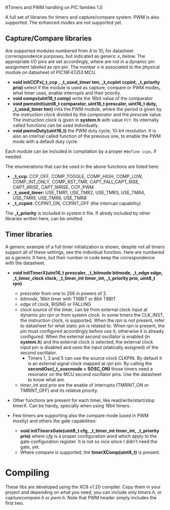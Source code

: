#Timers and PWM handling on PIC families 1.0

A full set of libraries for timers and capture/compare system. PWM is also supported. The enhanced modes are not supported yet.

## Capture/Compare libraries

Are supported modules numbered from 4 to 10, for datasheet correnspondence purposes, but indicated as generic *x*, below. The appropriate I/O pins are set accordingly, where are not in a dynamic pin assignment labeled as *rpn* pin.
The number *x* is associated to the physical module on datasheet of PIC18F47J53 MCU.

- **void initCCPx(_t_ccp , _t_used_timer tmr, _t_ccpint ccpint, _t_priority prio)** select if the module is used as capture, compare or PWM modes, what timer uses, enable interrupts and their priority.
- **void compx(uint16_t comp)** write the 16bit value of the comparator
- **void pwmxInit(uint8_t comparator, uint16_t prescaler, uint16_t duty, _t_used_timer tmr)** inits the PWM module, where the period is given by the *instruction clock* divided by the *comparator* and the *prescale* value. The *instruction clock* is given in **system.h** with value ```FCY```. Its internally called functions can be used individually.
- **void pwmxDuty(uint16_t)** the PWM duty cycle, 10-bit resolution. It is also an internal called function of the previous one, to enable the PWM mode with a default duty cycle.

Each module can be included in compilation by a proper ```#define ccpx```, if needed.

The enumerations that can be used in the above functions are listed here:

- **_t_ccp**: CCP_OFF, COMP_TOGGLE, COMP_HIGH, COMP_LOW, COMP_INT_ONLY, COMP_RST_TMR, CAPT_FALL,CAPT_RISE, CAPT_4RISE, CAPT_16RISE, CCP_PWM
- **_t_used_timer**: USE_TMR1, USE_TMR2, USE_TMR3, USE_TMR4, USE_TMR5, USE_TMR6, USE_TMR8
- **_t_ccpint**: CCPINT_ON, CCPINT_OFF (the interrupt capability)

The **_t_priority** is included in *system.h* file. If alredy included by other libraries written here, can be omitted.

## Timer libraries

A generic example of a full timer initialization is shown, despite not all timers support all of these settings, see the individual function. Here are numbered as a generic X here, but their number in code keep the correspondence with the datasheet.

- **void initTimerX(uint16_t prescaler, _t_bitmode bitmode, _t_edge edge, _t_timer_clock clock, _t_timer_int timer_int,  _t_priority prio, uint8_t rpn)** 
  - *prescaler* from one to 256 in powers of 2.
  - *bitmode*, 16bit timer with T16BIT or 8bit T8BIT
  - *edge* of clock, RISING or FALLING
  - *clock* source of the timer, can be from external clock input at dynamic pin *rpn* or from system clock. In some timers the CLK_INST, the instruction clock, is supported. When the *rpn* is not present, refer to datasheet for what static pin is related to. When *rpn* is present, the pin must configured accordingly before use it; otherwise it is already configured. When the external second oscillator is enabled (in **system.h**) and the external clock is selected, the external clock input pin is disabled and uses the input (statically assigned) of the second oscillator.
    - Timers 1, 3 and 5 can use the source clock CLKPIN. By default it is an external signal clock mapped at *rpn* pin. By calling the **secondOsc(_t_soscmode = SOSC_ON)** those timers need a resonator on the MCU second oscillator pins. Use the datasheet to know what are.
  - *timer_int* and *prio* are the enable of interrupts (TMRINT_ON or TMRINT_OFF) and its relative priority.
 
- Other functions are present for each timer, like read/write/start/stop timerX. Can be handy, specially when using 16bit timers.
- Few timers are supporting also the compare mode (used in PWM mostly) and others the gate capabilities:
  - **void initTimerxGate(uint8_t cfg, _t_timer_int timer_int, _t_priority prio)** where *cfg* is a proper configuration word which apply to the gate configuration register. It is not so nice since I didn't need the gate, yet.
  - Where compare is supported, the **timerXComp(uint8_t)** is present.
  


# Compiling
These libs are developed using the XC8 v1.20 compiler. Copy them in your project and depending on what you need, you can include only *timers.h*, or *capturecompare.h* or *pwm.h*. Note that PWM header simply includes the first two.
